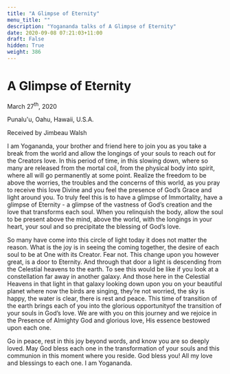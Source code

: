 ```yaml
---
title: "A Glimpse of Eternity"
menu_title: ""
description: "Yogananda talks of A Glimpse of Eternity"
date: 2020-09-08 07:21:03+11:00
draft: False
hidden: True
weight: 386
---
```

# A Glimpse of Eternity 

March 27<sup>th</sup>, 2020

Punalu'u, Oahu, Hawaii, U.S.A.

Received by Jimbeau Walsh



I am Yogananda, your brother and friend here to join you as you take a break from the world and allow the longings of your souls to reach out for the Creators love. In this period of time, in this slowing down, where so many are released from the mortal coil, from the physical body into spirit, where all will go permanently at some point. Realize the freedom to be above the worries, the troubles and the concerns of this world, as you pray to receive this love Divine and you feel the presence of God’s Grace and light around you. To truly feel this is to have a glimpse of Immortality, have a glimpse of Eternity - a glimpse of the vastness of God’s creation and the love that transforms each soul. When you relinquish the body, allow the soul to be present above the mind, above the world, with the longings in your heart, your soul and so precipitate the blessing of God’s love. 

So many have come into this circle of light today it does not matter the reason. What is the joy is in seeing the coming together, the desire of each soul to be at One with its Creator. Fear not. This change upon you however great, is a door to Eternity. And through that door a light is descending from the Celestial heavens to the earth. To see this would be like if you look at a constellation far away in another galaxy. And those here in the Celestial Heavens in that light in that galaxy looking down upon you on your beautiful planet where now the birds are singing, they’re not worried, the sky is happy, the water is clear, there is rest and peace. This time of transition of the earth brings each of you into the glorious opportunityof the transition of your souls in God’s love. We are with you on this journey and we rejoice in the Presence of Almighty God and glorious love, His essence bestowed upon each one. 

Go in peace, rest in this joy beyond words, and know you are so deeply loved. May God bless each one in the transformation of your souls and this communion in this moment where you reside. God bless you! All my love and blessings to each one. I am Yogananda.
